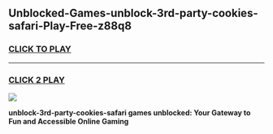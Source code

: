 
## Unblocked-Games-unblock-3rd-party-cookies-safari-Play-Free-z88q8
<h3>
<a href="https://premium76.site?title=unblock-3rd-party-cookies-safari&ref=23A">CLICK TO PLAY</a></h3>
<hr>

<h3>
<a href="https://premium76.site?title=unblock-3rd-party-cookies-safari&ref=23A">CLICK 2 PLAY</a>
  
</h3>

<a href="https://premium76.site?title=unblock-3rd-party-cookies-safari&ref=23A"><img src="https://clearcache.store/games.png"></a>


**unblock-3rd-party-cookies-safari games unblocked: Your Gateway to Fun and Accessible Online Gaming**

